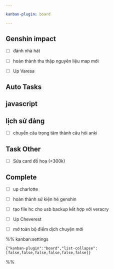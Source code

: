 ```yaml
---

kanban-plugin: board

---
```


## Genshin impact

- [ ] đánh nhà hát
- [ ] hoàn thành thu thập nguyên liệu map mới
- [ ] Up Varesa


## Auto Tasks



## javascript



## lịch sử đảng

- [ ] chuyển câu trọng tâm thành câu hỏi anki


## Task Other

- [ ] Sửa card đồ hoạ (<300k)


## Complete

- [ ] up charlotte
- [ ] hoàn thành sử kiện hè genshin
- [ ] tạo file hc cho usb backup kết hợp với veracry
- [ ] Up Cheverest
- [ ] mở toàn bộ điểm dịch chuyện mới




%% kanban:settings
```
{"kanban-plugin":"board","list-collapse":[false,false,false,false,false,false]}
```
%%
